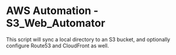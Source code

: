 # AWS Automation - S3_Web_Automator

This script will sync a local directory to an S3 bucket, and optionally configure Route53 and CloudFront as well.